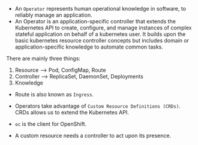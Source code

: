 - An `Operator` represents human operational knowledge in software, to reliably manage an application.
- An Operator is an application-specific controller that extends the Kubernetes API to create, configure, and manage instances of complex stateful application on
behalf of a kubernetes user. It builds upon the basic kubernetes resource controller concepts but includes domain or application-specific knowledge to automate common
tasks.

There are mainly three things:

1. Resource --> Pod, ConfigMap, Route
2. Controller --> ReplicaSet, DaemonSet, Deployments
3. Knowledge

- Route is also known as `Ingress`.
- Operators take advantage of `Custom Resource Definitions (CRDs)`. CRDs allows us to extend the Kubernetes API.

- `oc` is the client for OpenShift.
- A custom resource needs a controller to act upon its presence.
